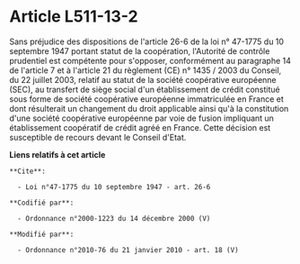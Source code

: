 # Article L511-13-2

Sans préjudice des dispositions de l'article 26-6 de la loi n° 47-1775 du 10 septembre 1947 portant statut de la coopération,
l'Autorité de contrôle prudentiel est compétente pour s'opposer, conformément au paragraphe 14 de l'article 7 et à l'article
21 du règlement (CE) n° 1435 / 2003 du Conseil, du 22 juillet 2003, relatif au statut de la société coopérative européenne
(SEC), au transfert de siège social d'un établissement de crédit constitué sous forme de société coopérative européenne
immatriculée en France et dont résulterait un changement du droit applicable ainsi qu'à la constitution d'une société
coopérative européenne par voie de fusion impliquant un établissement coopératif de crédit agréé en France. Cette décision
est susceptible de recours devant le Conseil d'Etat.

**Liens relatifs à cet article**

	**Cite**:

	  - Loi n°47-1775 du 10 septembre 1947 - art. 26-6

	**Codifié par**:

	  - Ordonnance n°2000-1223 du 14 décembre 2000 (V)

	**Modifié par**:

	  - Ordonnance n°2010-76 du 21 janvier 2010 - art. 18 (V)
